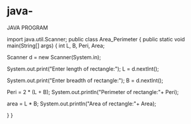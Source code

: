 # java-
JAVA PROGRAM

import java.util.Scanner; 
public class Area_Perimeter 
  { 
public static void main(String[] args) 
{ 
int L, B, Peri, Area;

Scanner d = new Scanner(System.in);

System.out.print("Enter length of rectangle:"); L = d.nextInt();

System.out.print("Enter breadth of rectangle:"); B = d.nextInt();

Peri = 2 * (L + B); System.out.println("Perimeter of rectangle:"+ Peri);

area = L * B; System.out.println("Area of rectangle:"+ Area);

  } 
}
